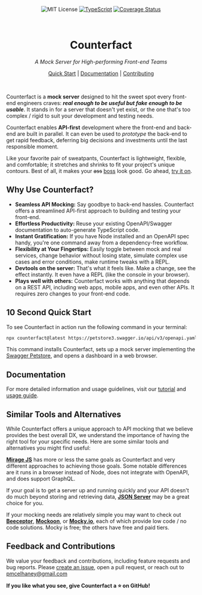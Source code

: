 <div align="center"  markdown="1">

![MIT License](https://img.shields.io/badge/license-MIT-blue) [![TypeScript](https://badges.frapsoft.com/typescript/love/typescript.png?v=101)](https://github.com/ellerbrock/typescript-badges/) [![Coverage Status](https://coveralls.io/repos/github/pmcelhaney/counterfact/badge.svg)](https://coveralls.io/github/pmcelhaney/counterfact)

</div>

<br>

<div align="center" markdown="1">

# Counterfact

_A Mock Server for High-performing Front-end Teams_

[Quick Start](./docs/quick-start.md) | [Documentation](./docs/usage.md) | [Contributing](CONTRIBUTING.md)

</div>

<br>

Counterfact is a **mock server** designed to hit the sweet spot every front-end engineers craves: **_real enough to be useful but fake enough to be usable_**. It stands in for a server that doesn't yet exist, or the one that's too complex / rigid to suit your development and testing needs.

Counterfact enables **API-first** development where the front-end and back-end are built in parallel. It can even be used to _prototype_ the back-end to get rapid feedback, deferring big decisions and investments until the last responsible moment.

Like your favorite pair of sweatpants, Counterfact is lightweight, flexible, and comfortable; it stretches and shrinks to fit your project's unique contours. Best of all, it makes your <del>ass</del> <ins>boss</ins> look good. Go ahead, [try it on](./docs/quick-start.md).

## Why Use Counterfact?

- **Seamless API Mocking:** Say goodbye to back-end hassles. Counterfact offers a streamlined API-first approach to building and testing your front-end.
- **Effortless Productivity:** Reuse your existing OpenAPI/Swagger documentation to auto-generate TypeScript code.
- **Instant Gratification:** If you have Node installed and an OpenAPI spec handy, you're one command away from a dependency-free workflow.
- **Flexibility at Your Fingertips:** Easily toggle between mock and real services, change behavior without losing state, simulate complex use cases and error conditions, make runtime tweaks with a REPL.
- **Devtools on the server:** That's what it feels like. Make a change, see the effect instantly. It even have a REPL (like the console in your browser).
- **Plays well with others:** Counterfact works with anything that depends on a REST API, including web apps, mobile apps, and even other APIs. It requires zero changes to your front-end code.

## 10 Second Quick Start

To see Counterfact in action run the following command in your terminal:

```sh copy
npx counterfact@latest https://petstore3.swagger.io/api/v3/openapi.yaml api --open
```

This command installs Counterfact, sets up a mock server implementing the [Swagger Petstore](https://petstore.swagger.io/), and opens a dashboard in a web browser.

## Documentation

For more detailed information and usage guidelines, visit our [tutorial](./docs/quick-start.md) and [usage guide](./docs/usage.md).

## Similar Tools and Alternatives

While Counterfact offers a unique approach to API mocking that we believe provides the best overall DX, we understand the importance of having the right tool for your specific needs. Here are some similar tools and alternatives you might find useful:

[**Mirage JS**](https://miragejs.com/) has more or less the same goals as Counterfact and very different approaches to achieving those goals. Some notable differences are it runs in a browser instead of Node, does not integrate with OpenAPI, and does support GraphQL.

If your goal is to get a server up and running quickly and your API doesn't do much beyond storing and retrieving data, [**JSON Server**](https://github.com/typicode/json-server) may be a great choice for you.

If your mocking needs are relatively simple you may want to check out [**Beeceptor**](https://beeceptor.com/), [**Mockoon**](https://mockoon.com/), or [**Mocky.io**](https://www.mocky.io/), each of which provide low code / no code solutions. Mocky is free; the others have free and paid tiers.

## Feedback and Contributions

We value your feedback and contributions, including feature requests and bug reports. Please [create an issue](https://github.com/pmcelhaney/counterfact/issues/new), open a pull request, or reach out to <pmcelhaney@gmail.com>

**If you like what you see, give Counterfact a ⭐️ on GitHub!**
